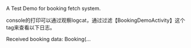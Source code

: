 A Test Demo for booking fetch system.

console的打印可以通过观察logcat，通过过滤【BookingDemoActivity】这个tag来查看以下日志。

Received booking data: Booking(...